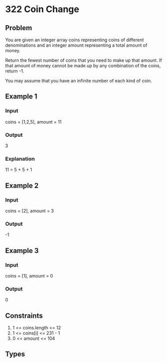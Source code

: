 # 322 Coin Change

## Problem

You are given an integer array coins representing coins of different denominations and an integer amount representing a total amount of money.

Return the fewest number of coins that you need to make up that amount. If that amount of money cannot be made up by any combination of the coins, return -1.

You may assume that you have an infinite number of each kind of coin.

## Example 1

### Input

coins = [1,2,5], amount = 11

### Output

3
### Explanation

11 = 5 + 5 + 1

## Example 2

### Input

coins = [2], amount = 3

### Output

-1

## Example 3

### Input

coins = [1], amount = 0

### Output

0

## Constraints

1. 1 <= coins.length <= 12
2. 1 <= coins[i] <= 231 - 1
3. 0 <= amount <= 104

## Types

